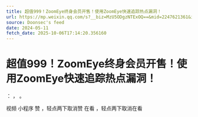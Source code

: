 ```yaml
---
title: 超值999！ZoomEye终身会员开售！使用ZoomEye快速追踪热点漏洞！
url: https://mp.weixin.qq.com/s?__biz=MzU5ODgzNTExOQ==&mid=2247621361&idx=2&sn=03d57b92df3ba49e6102419878585220
source: Doonsec's feed
date: 2024-05-11
fetch_date: 2025-10-06T17:14:20.356160
---
```


# 超值999！ZoomEye终身会员开售！使用ZoomEye快速追踪热点漏洞！

：
，
。

视频
小程序
赞
，轻点两下取消赞
在看
，轻点两下取消在看